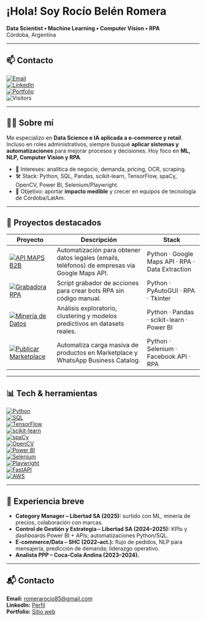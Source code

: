 # ¡Hola! Soy Rocío Belén Romera 

**Data Scientist • Machine Learning • Computer Vision • RPA**  
Córdoba, Argentina

---

## 📫 Contacto

[![Email](https://img.shields.io/badge/Email-Contactar-informational?logo=gmail)](mailto:romerarocio85@gmail.com)  
[![LinkedIn](https://img.shields.io/badge/LinkedIn-Perfil-blue?logo=linkedin)](https://www.linkedin.com/in/rocio-belen-romera)  
[![Portfolio](https://img.shields.io/badge/Portfolio-Live-brightgreen)](https://tu-portfolio.com)  
![Visitors](https://komarev.com/ghpvc/?username=rocio-romera&label=Visitas&style=flat)

---

## 👩‍💻 Sobre mí

Me especializo en **Data Science e IA aplicada a e-commerce y retail**. Incluso en roles administrativos, siempre busqué **aplicar sistemas y automatizaciones** para mejorar procesos y decisiones. Hoy foco en **ML, NLP, Computer Vision y RPA**.

- 🔎 Intereses: analítica de negocio, demanda, pricing, OCR, scraping.  
- 🛠️ Stack: Python, SQL, Pandas, scikit-learn, TensorFlow, spaCy, OpenCV, Power BI, Selenium/Playwright.  
- 🎯 Objetivo: aportar **impacto medible** y crecer en equipos de tecnología de Córdoba/LatAm.

---

## 🚀 Proyectos destacados

| Proyecto | Descripción | Stack |
|----------|------------|-------|
| [![API MAPS B2B](https://img.shields.io/badge/API_MAPS_B2B-GitHub-blue)](https://github.com/rocioromera911/API_MAPS_B2B) | Automatización para obtener datos legales (emails, teléfonos) de empresas vía Google Maps API. | Python · Google Maps API · RPA · Data Extraction |
| [![Grabadora RPA](https://img.shields.io/badge/Grabadora_RPA-GitHub-blue)](https://github.com/rocioromera911/grabadora-rpa) | Script grabador de acciones para crear bots RPA sin código manual. | Python · PyAutoGUI · RPA · Tkinter |
| [![Minería de Datos](https://img.shields.io/badge/Minería_de_Datos-GitHub-blue)](https://github.com/rocioromera911/Mineria_Datos_Proyecto_RR) | Análisis exploratorio, clustering y modelos predictivos en datasets reales. | Python · Pandas · scikit-learn · Power BI |
| [![Publicar Marketplace](https://img.shields.io/badge/Publicar_Marketplace-GitHub-blue)](https://github.com/rocioromera911/Publicar_Marketplace) | Automatiza carga masiva de productos en Marketplace y WhatsApp Business Catalog. | Python · Selenium · Facebook API · RPA |

---

## 📊 Tech & herramientas

[![Python](https://img.shields.io/badge/Python-3.x-informational?logo=python)](https://www.python.org/)  
[![SQL](https://img.shields.io/badge/SQL-PostgreSQL-informational?logo=postgresql)](https://www.postgresql.org/)  
[![TensorFlow](https://img.shields.io/badge/TensorFlow-ML-orange?logo=tensorflow)](https://www.tensorflow.org/)  
[![scikit-learn](https://img.shields.io/badge/scikit--learn-ML-yellow)](https://scikit-learn.org/)  
[![spaCy](https://img.shields.io/badge/spaCy-NLP-blue)](https://spacy.io/)  
[![OpenCV](https://img.shields.io/badge/OpenCV-CV-success)](https://opencv.org/)  
[![Power BI](https://img.shields.io/badge/PowerBI-Analytics-critical?logo=powerbi)](https://powerbi.microsoft.com/)  
[![Selenium](https://img.shields.io/badge/Selenium-RPA-lightgrey?logo=selenium)](https://www.selenium.dev/)  
[![Playwright](https://img.shields.io/badge/Playwright-Scraping-brightgreen)](https://playwright.dev/)  
[![FastAPI](https://img.shields.io/badge/FastAPI-Backend-0fa)](https://fastapi.tiangolo.com/)  
[![AWS](https://img.shields.io/badge/AWS-Básico-232f3e?logo=amazonaws)](https://aws.amazon.com/)

---

## 🧠 Experiencia breve

- **Category Manager – Libertad SA (2025):** surtido con ML, minería de precios, colaboración con marcas.  
- **Control de Gestión y Estrategia – Libertad SA (2024–2025):** KPIs y dashboards Power BI + APIs; automatizaciones Python/SQL.  
- **E-commerce/Data – SHC (2022–act.):** flujo de pedidos, NLP para mensajería, predicción de demanda; liderazgo operativo.  
- **Analista PPP – Coca-Cola Andina (2023–2024).**

---

## 📬 Contacto

**Email:** romerarocio85@gmail.com  
**LinkedIn:** [Perfil](https://www.linkedin.com/in/rocio-belen-romera)  
**Portfolio:** [Sitio web](https://tu-portfolio.com)
